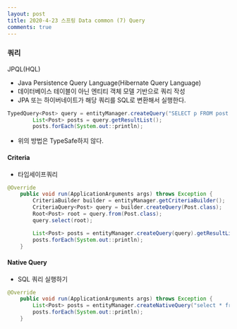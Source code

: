 ```yaml
---
layout: post
title: 2020-4-23 스프링 Data common (7) Query
comments: true
---
```


### 쿼리

JPQL(HQL)

- Java Persistence Query Language(Hibernate Query Language)
- 데이터베이스 테이블이 아닌 엔티티 객체 모델 기반으로 쿼리 작성
- JPA 또는 하이버네이트가 해당 쿼리를 SQL로 변환해서 실행한다.



```java
TypedQuery<Post> query = entityManager.createQuery("SELECT p FROM post as p", Post.class);
        List<Post> posts = query.getResultList();
        posts.forEach(System.out::println);
```

- 위의 방법은 TypeSafe하지 않다.

#### Criteria

- 타입세이프쿼리

```java
@Override
    public void run(ApplicationArguments args) throws Exception {
        CriteriaBuilder builder = entityManager.getCriteriaBuilder();
        CriteriaQuery<Post> query = builder.createQuery(Post.class);
        Root<Post> root = query.from(Post.class);
        query.select(root);

        List<Post> posts = entityManager.createQuery(query).getResultList();
        posts.forEach(System.out::println);
    }
```



#### Native Query

- SQL 쿼리 실행하기

```java
@Override
    public void run(ApplicationArguments args) throws Exception {
        List<Post> posts = entityManager.createNativeQuery("select * from post", Post.class).getResultList();
        posts.forEach(System.out::println);
    }
```
